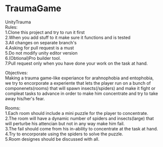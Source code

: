# TraumaGame
UnityTrauma
<br>
Rules:<br>
1.Clone this project and try to run it first <br>
2.When you add stuff to it make sure it functions and is tested<br>
3.All changes on separate branch's<br>
4.Asking for pull request is a must<br>
5.Do not modify unity editor version<br>
6.(Obtional)Pro builder tool.<br>
7.Pull request only when you have done your work on the task at hand.<br>

Objectives:<br>
Making a trauma game-like experiance for arahnophobia and entophobia,
we try to encorporate a experiente that lets the player run on a bunch
of componenets(rooms) that will spawn insects(/spiders) and make it 
fight or compleat tasks to advance in order to make him concentrate
and try to take away his/her's fear.<br>

Rooms:<br>
1.Each room should include a mini puzzle for the player to concentrate.<br>
2.The room will have a dynamic number of spiders and insects(large) that
will perturbe his attencian but not in any way make him fail.<br>
3.The fail should come from his in-ability to concentrate at the task at
hand.<br>
4.Try to encorporate using the spiders to solve the puzzle.<br>
5.Room designes should be discussed with all.<br>

